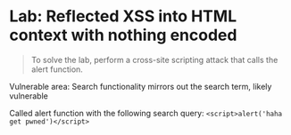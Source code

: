 # Lab: Reflected XSS into HTML context with nothing encoded

 >To solve the lab, perform a cross-site scripting attack that calls the alert function. 

 Vulnerable area: Search functionality mirrors out the search term, likely vulnerable

 Called alert function with the following search query: `<script>alert('haha get pwned')</script>`